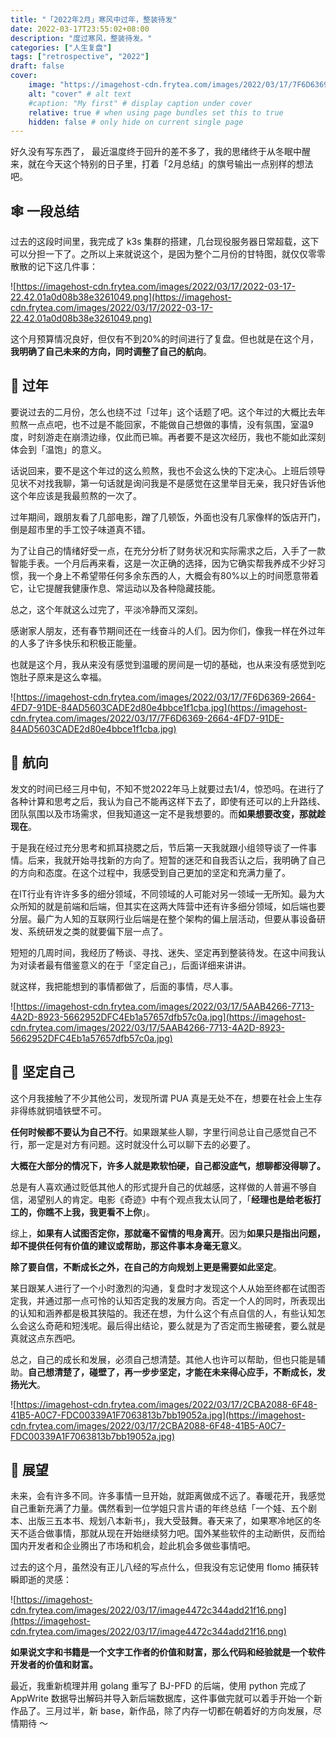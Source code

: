 ```yaml
---
title: "「2022年2月」寒风中过年，整装待发"
date: 2022-03-17T23:55:02+08:00
description: "度过寒风，整装待发。"
categories: ["人生复盘"]
tags: ["retrospective", "2022"]
draft: false
cover:
    image: "https://imagehost-cdn.frytea.com/images/2022/03/17/7F6D6369-2664-4FD7-91DE-84AD5603CADE2d80e4bbce1f1cba.jpg" # image path/url
    alt: "cover" # alt text
    #caption: "My first" # display caption under cover
    relative: true # when using page bundles set this to true
    hidden: false # only hide on current single page
---
```



好久没有写东西了， 最近温度终于回升的差不多了，我的思绪终于从冬眠中醒来，就在今天这个特别的日子里，打着「2月总结」的旗号输出一点别样的想法吧。

## 🕸️ 一段总结

过去的这段时间里，我完成了 k3s 集群的搭建，几台现役服务器日常超载，这下可以分担一下了。之所以上来就说这个，是因为整个二月份的甘特图，就仅仅零零散散的记下这几件事：

![https://imagehost-cdn.frytea.com/images/2022/03/17/2022-03-17-22.42.01a0d08b38e3261049.png](https://imagehost-cdn.frytea.com/images/2022/03/17/2022-03-17-22.42.01a0d08b38e3261049.png)

这个月预算情况良好，但仅有不到20%的时间进行了复盘。但也就是在这个月，**我明确了自己未来的方向，同时调整了自己的航向**。

## 🧨 过年

要说过去的二月份，怎么也绕不过「过年」这个话题了吧。这个年过的大概比去年煎熬一点点吧，也不过是不能回家，不能做自己想做的事情，没有氛围，室温9度，时刻游走在崩溃边缘，仅此而已嘛。再者要不是这次经历，我也不能如此深刻体会到「温饱」的意义。

话说回来，要不是这个年过的这么煎熬，我也不会这么快的下定决心。上班后领导见状不对找我聊，第一句话就是询问我是不是感觉在这里举目无亲，我只好告诉他这个年应该是我最煎熬的一次了。

过年期间，跟朋友看了几部电影，蹭了几顿饭，外面也没有几家像样的饭店开门，倒是超市里的手工饺子味道真不错。

为了让自己的情绪好受一点，在充分分析了财务状况和实际需求之后，入手了一款智能手表。一个月后再来看，这是一次正确的选择，因为它确实帮我养成不少好习惯，我一个身上不希望带任何多余东西的人，大概会有80%以上的时间愿意带着它，让它提醒我健康作息、常运动以及各种隐藏技能。

总之，这个年就这么过完了，平淡冷静而又深刻。

感谢家人朋友，还有春节期间还在一线奋斗的人们。因为你们，像我一样在外过年的人多了许多快乐和积极正能量。

也就是这个月，我从来没有感觉到温暖的房间是一切的基础，也从来没有感觉到吃饱肚子原来是这么幸福。

![https://imagehost-cdn.frytea.com/images/2022/03/17/7F6D6369-2664-4FD7-91DE-84AD5603CADE2d80e4bbce1f1cba.jpg](https://imagehost-cdn.frytea.com/images/2022/03/17/7F6D6369-2664-4FD7-91DE-84AD5603CADE2d80e4bbce1f1cba.jpg)

## 🚢 航向

发文的时间已经三月中旬，不知不觉2022年马上就要过去1/4，惊恐吗。在进行了各种计算和思考之后，我认为自己不能再这样下去了，即使有还可以的上升路线、团队氛围以及市场需求，但我知道这一定不是我想要的。而**如果想要改变，那就趁现在**。

于是我在经过充分思考和抓耳挠腮之后，节后第一天我就跟小组领导谈了一件事情。后来，我就开始寻找新的方向了。短暂的迷茫和自我否认之后，我明确了自己的方向和态度。在这个过程中，我感受到自己更加的坚定和充满力量了。

在IT行业有许许多多的细分领域，不同领域的人可能对另一领域一无所知。最为大众所知的就是前端和后端，但其实在这两大阵营中还有许多细分领域，如后端也要分层。最广为人知的互联网行业后端是在整个架构的偏上层活动，但要从事设备研发、系统研发之类的就要偏下层一点了。

短短的几周时间，我经历了畅谈、寻找、迷失、坚定再到整装待发。在这中间我认为对读者最有借鉴意义的在于「坚定自己」，后面详细来讲讲。

就这样，我把能想到的事情都做了，后面的事情，尽人事。

![https://imagehost-cdn.frytea.com/images/2022/03/17/5AAB4266-7713-4A2D-8923-5662952DFC4Eb1a57657dfb57c0a.jpg](https://imagehost-cdn.frytea.com/images/2022/03/17/5AAB4266-7713-4A2D-8923-5662952DFC4Eb1a57657dfb57c0a.jpg)

## 👤 坚定自己

这个月我接触了不少其他公司，发现所谓 PUA 真是无处不在，想要在社会上生存非得练就铜墙铁壁不可。

**任何时候都不要认为自己不行**。如果跟某些人聊，字里行间总让自己感觉自己不行，那一定是对方有问题。这时就没什么可以聊下去的必要了。

**大概在大部分的情况下，许多人就是欺软怕硬，自己都没底气，想聊都没得聊了。**

总是有人喜欢通过贬低其他人的形式提升自己的优越感，这样做的人普遍不够自信，渴望别人的肯定。电影《奇迹》中有个观点我太认同了，「**经理也是给老板打工的，你瞧不上我，我更看不上你**」。

综上，**如果有人试图否定你，那就毫不留情的甩身离开**。因为**如果只是指出问题，却不提供任何有价值的建议或帮助，那这件事本身毫无意义**。

**除了要自信，不断成长之外，在自己的方向规划上更是需要如此坚定**。

某日跟某人进行了一个小时激烈的沟通，复盘时才发现这个人从始至终都在试图否定我，并通过那一点可怜的认知否定我的发展方向。否定一个人的同时，所表现出的认知和涵养都是极其狭隘的。我还在想，为什么这个有点自信的人，有些认知怎么会这么奇葩和短浅呢。最后得出结论，要么就是为了否定而生搬硬套，要么就是真就这点东西吧。

总之，自己的成长和发展，必须自己想清楚。其他人也许可以帮助，但也只能是辅助。**自己想清楚了，碰壁了，再一步步坚定，才能在未来得心应手，不断成长，发扬光大**。

![https://imagehost-cdn.frytea.com/images/2022/03/17/2CBA2088-6F48-41B5-A0C7-FDC00339A1F7063813b7bb19052a.jpg](https://imagehost-cdn.frytea.com/images/2022/03/17/2CBA2088-6F48-41B5-A0C7-FDC00339A1F7063813b7bb19052a.jpg)

## 🔭 展望

未来，会有许多不同。许多事情一旦开始，就距离做成不远了。春暖花开，我感觉自己重新充满了力量。偶然看到一位学姐只言片语的年终总结「一个娃、五个剧本、出版三五本书、规划八本新书」，我大受鼓舞。春天来了，如果寒冷地区的冬天不适合做事情，那就从现在开始继续努力吧。国外某些软件的主动断供，反而给国内开发者和企业腾出了市场和机会，趁此机会多做些事情吧。

过去的这个月，虽然没有正儿八经的写点什么，但我没有忘记使用 flomo 捕获转瞬即逝的灵感：

![https://imagehost-cdn.frytea.com/images/2022/03/17/image4472c344add21f16.png](https://imagehost-cdn.frytea.com/images/2022/03/17/image4472c344add21f16.png)

**如果说文字和书籍是一个文字工作者的价值和财富，那么代码和经验就是一个软件开发者的价值和财富。**

最近，我重新梳理并用 golang 重写了 BJ-PFD 的后端，使用 python 完成了 AppWrite 数据导出解码并导入新后端数据库，这件事做完就可以着手开始一个新作品了。三月过半，新 base，新作品，除了内存一切都在朝着好的方向发展，尽情期待 ～